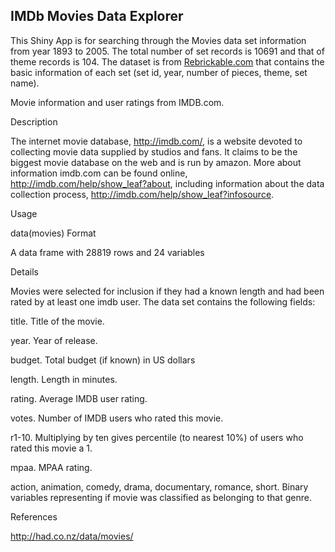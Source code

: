 ## IMDb Movies Data Explorer

This Shiny App is for searching through the Movies data set information from year 1893 to 2005.
The total number of set records is 10691 and that of theme records is 104.
The dataset is from [Rebrickable.com](http://rebrickable.com/) that contains the basic information of each set (set id, year, number of pieces, theme, set name).  

Movie information and user ratings from IMDB.com.

Description

The internet movie database, http://imdb.com/, is a website devoted to collecting movie data supplied by studios and fans. It claims to be the biggest movie database on the web and is run by amazon. More about information imdb.com can be found online, http://imdb.com/help/show_leaf?about, including information about the data collection process, http://imdb.com/help/show_leaf?infosource.

Usage

data(movies)
Format

A data frame with 28819 rows and 24 variables

Details

Movies were selected for inclusion if they had a known length and had been rated by at least one imdb user. The data set contains the following fields:

title. Title of the movie.

year. Year of release.

budget. Total budget (if known) in US dollars

length. Length in minutes.

rating. Average IMDB user rating.

votes. Number of IMDB users who rated this movie.

r1-10. Multiplying by ten gives percentile (to nearest 10%) of users who rated this movie a 1.

mpaa. MPAA rating.

action, animation, comedy, drama, documentary, romance, short. Binary variables representing if movie was classified as belonging to that genre.

References

http://had.co.nz/data/movies/
